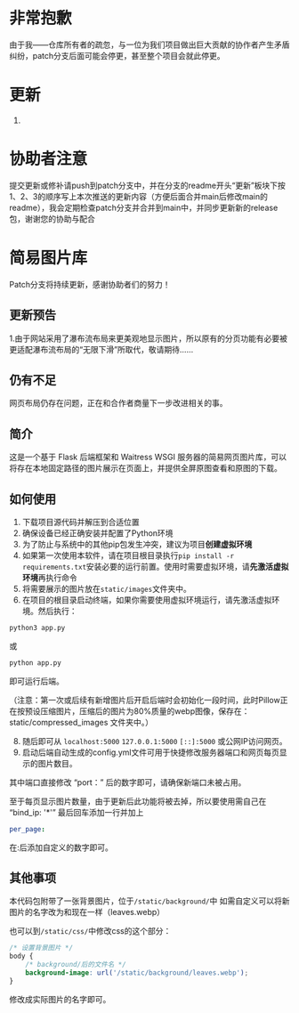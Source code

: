 # 非常抱歉

由于我——仓库所有者的疏忽，与一位为我们项目做出巨大贡献的协作者产生矛盾纠纷，patch分支后面可能会停更，甚至整个项目会就此停更。

# 更新

1. 

# 协助者注意

提交更新或修补请push到patch分支中，并在分支的readme开头“更新”板块下按1、2、3的顺序写上本次推送的更新内容（方便后面合并main后修改main的readme），我会定期检查patch分支并合并到main中，并同步更新新的release包，谢谢您的协助与配合

# 简易图片库

Patch分支将持续更新，感谢协助者们的努力！

## 更新预告

1.由于网站采用了瀑布流布局来更美观地显示图片，所以原有的分页功能有必要被更适配瀑布流布局的“无限下滑”所取代，敬请期待……

## 仍有不足

网页布局仍存在问题，正在和合作者商量下一步改进相关的事。

## 简介

这是一个基于 Flask 后端框架和 Waitress WSGI 服务器的简易网页图片库，可以将存在本地固定路径的图片展示在页面上，并提供全屏原图查看和原图的下载。

## 如何使用

1. 下载项目源代码并解压到合适位置
2. 确保设备已经正确安装并配置了Python环境
3. 为了防止与系统中的其他pip包发生冲突，建议为项目**创建虚拟环境**
4. 如果第一次使用本软件，请在项目根目录执行`pip install -r requirements.txt`安装必要的运行前置。使用时需要虚拟环境，请**先激活虚拟环境**再执行命令
6. 将需要展示的图片放在`static/images`文件夹中。
7. 在项目的根目录启动终端，如果你需要使用虚拟环境运行，请先激活虚拟环境。然后执行：
```sh
python3 app.py
```
或
```sh
python app.py
```

即可运行后端。

（注意：第一次或后续有新增图片后开启后端时会初始化一段时间，此时Pillow正在按预设压缩图片，压缩后的图片为80%质量的webp图像，保存在：  static/compressed_images 文件夹中。）

8. 随后即可从 `localhost:5000` `127.0.0.1:5000` `[::]:5000` 或公网IP访问网页。
9. 启动后端自动生成的config.yml文件可用于快捷修改服务器端口和网页每页显示的图片数目。

其中端口直接修改  “port：”  后的数字即可，请确保新端口未被占用。

至于每页显示图片数量，由于更新后此功能将被去掉，所以要使用需自己在  “bind_ip: '*'”
  最后回车添加一行并加上
  ```yml
  per_page: 
```
在:后添加自定义的数字即可。

## 其他事项

本代码包附带了一张背景图片，位于`/static/background/`中
如需自定义可以将新图片的名字改为和现在一样（leaves.webp）

也可以到`/static/css/`中修改css的这个部分：

```css
/* 设置背景图片 */
body {
    /* background/后的文件名 */
    background-image: url('/static/background/leaves.webp');
}
```

修改成实际图片的名字即可。
